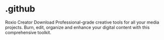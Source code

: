 # .github
Roxio Creator Download Professional-grade creative tools for all your media projects. Burn, edit, organize and enhance your digital content with this comprehensive toolkit.
